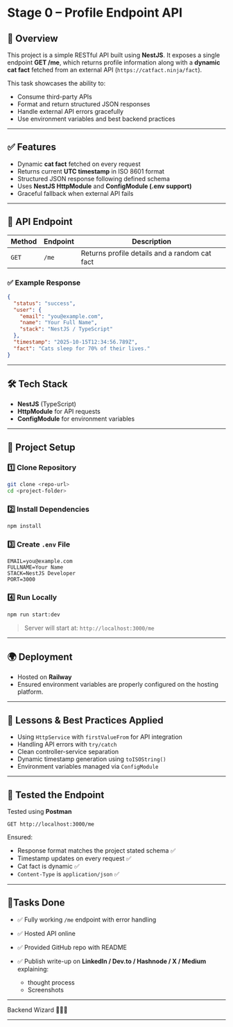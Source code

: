 # Stage 0 – Profile Endpoint API

## 🚀 Overview

This project is a simple RESTful API built using **NestJS**. It exposes a single endpoint **GET /me**, which returns profile information along with a **dynamic cat fact** fetched from an external API (`https://catfact.ninja/fact`).

This task showcases the ability to:

* Consume third-party APIs
* Format and return structured JSON responses
* Handle external API errors gracefully
* Use environment variables and best backend practices

---

## ✅ Features

* Dynamic **cat fact** fetched on every request
* Returns current **UTC timestamp** in ISO 8601 format
* Structured JSON response following defined schema
* Uses **NestJS HttpModule** and **ConfigModule (.env support)**
* Graceful fallback when external API fails

---

## 📡 API Endpoint

| Method | Endpoint | Description                                   |
| ------ | -------- | --------------------------------------------- |
| `GET`  | `/me`    | Returns profile details and a random cat fact |

### ✅ Example Response

```json
{
  "status": "success",
  "user": {
    "email": "you@example.com",
    "name": "Your Full Name",
    "stack": "NestJS / TypeScript"
  },
  "timestamp": "2025-10-15T12:34:56.789Z",
  "fact": "Cats sleep for 70% of their lives."
}
```

---

## 🛠️ Tech Stack

* **NestJS** (TypeScript)
* **HttpModule** for API requests
* **ConfigModule** for environment variables

---

## 📂 Project Setup

### 1️⃣ Clone Repository

```bash
git clone <repo-url>
cd <project-folder>
```

### 2️⃣ Install Dependencies

```bash
npm install
```

### 3️⃣ Create `.env` File

```
EMAIL=you@example.com
FULLNAME=Your Name
STACK=NestJS Developer
PORT=3000
```

### 4️⃣ Run Locally

```bash
npm run start:dev
```

> Server will start at: `http://localhost:3000/me`

---

## 🌍 Deployment

* Hosted on **Railway**
* Ensured environment variables are properly configured on the hosting platform.

---

## 🧠 Lessons & Best Practices Applied

* Using `HttpService` with `firstValueFrom` for API integration
* Handling API errors with `try/catch`
* Clean controller-service separation
* Dynamic timestamp generation using `toISOString()`
* Environment variables managed via `ConfigModule`

---

## 🧪 Tested the Endpoint

Tested using **Postman**

```
GET http://localhost:3000/me
```

Ensured:

* Response format matches the project stated schema ✅
* Timestamp updates on every request ✅
* Cat fact is dynamic ✅
* `Content-Type` is `application/json` ✅

---

## 📝Tasks Done

* ✅ Fully working `/me` endpoint with error handling
* ✅ Hosted API online
* ✅ Provided GitHub repo with README
* ✅ Publish write-up on **LinkedIn / Dev.to / Hashnode / X / Medium** explaining:

  * thought process
  * Screenshots

---

Backend Wizard 🧙‍♂️🔥

---

